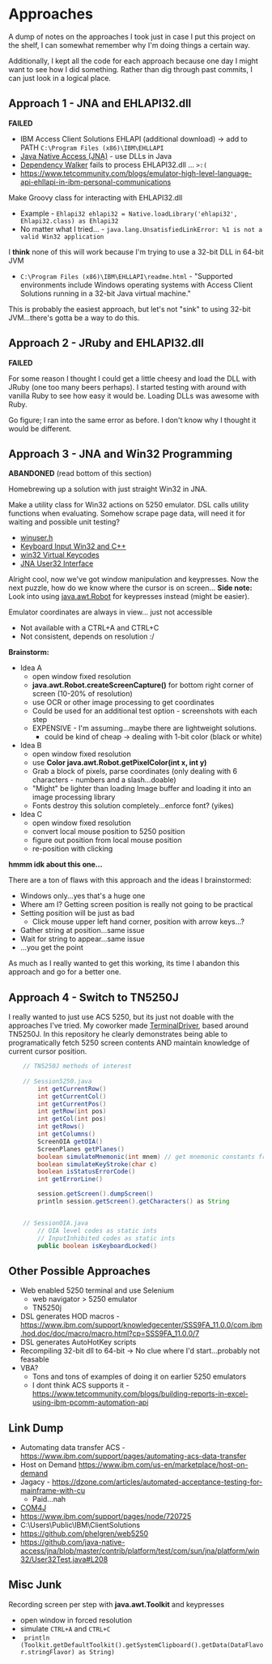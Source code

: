 # Approaches

A dump of notes on the approaches I took just in case I put this project on the shelf, I can somewhat remember why I'm doing things a certain way.

Additionally, I kept all the code for each approach because one day I might want to see how I did something.
Rather than dig through past commits, I can just look in a logical place.



## Approach 1 - JNA and EHLAPI32.dll
**FAILED**

* IBM Access Client Solutions EHLAPI (additional download) -> add to PATH ```C:\Program Files (x86)\IBM\EHLLAPI```
* [Java Native Access (JNA)](https://github.com/java-native-access/jna) - use DLLs in Java
* [Dependency Walker](http://www.dependencywalker.com/) fails to process EHLAPI32.dll ... ```>:(```
* https://www.tetcommunity.com/blogs/emulator-high-level-language-api-ehllapi-in-ibm-personal-communications


Make Groovy class for interacting with EHLAPI32.dll 
* Example - ```Ehlapi32 ehlapi32 = Native.loadLibrary('ehlapi32', Ehlapi32.class) as Ehlapi32```
* No matter what I tried... - ```java.lang.UnsatisfiedLinkError: %1 is not a valid Win32 application```


I **think** none of this will work because I'm trying to use a 32-bit DLL in 64-bit JVM
  * ```C:\Program Files (x86)\IBM\EHLLAPI\readme.html``` - "Supported environments include Windows operating systems with Access Client Solutions running in a 32-bit Java virtual machine."

This is probably the easiest approach, but let's not "sink" to using 32-bit JVM...there's gotta be a way to do this.



## Approach 2 - JRuby and EHLAPI32.dll
**FAILED**

For some reason I thought I could get a little cheesy and load the DLL with JRuby (one too many beers perhaps).
I started testing with around with vanilla Ruby to see how easy it would be. Loading DLLs was awesome with Ruby.

Go figure; I ran into the same error as before. I don't know why I thought it would be different.



## Approach 3 - JNA and Win32 Programming
**ABANDONED** (read bottom of this section)

Homebrewing up a solution with just straight Win32 in JNA.

Make a utility class for Win32 actions on 5250 emulator.
DSL calls utility functions when evaluating.
Somehow scrape page data, will need it for waiting and possible unit testing?

* [winuser.h](https://docs.microsoft.com/en-us/windows/win32/api/winuser/)
* [Keyboard Input Win32 and C++](https://docs.microsoft.com/en-us/windows/win32/learnwin32/keyboard-input)
* [win32 Virtual Keycodes](https://docs.microsoft.com/en-us/windows/win32/inputdev/virtual-key-codes)
* [JNA User32 Interface](https://java-native-access.github.io/jna/4.2.0/com/sun/jna/platform/win32/User32.html)

Alright cool, now we've got window manipulation and keypresses.
Now the next puzzle, how do we know where the cursor is on screen...
**Side note:** Look into using [java.awt.Robot](https://docs.oracle.com/javase/7/docs/api/java/awt/Robot.html) for keypresses instead (might be easier).


Emulator coordinates are always in view... just not accessible
* Not available with a CTRL+A and CTRL+C
* Not consistent, depends on resolution :/


**Brainstorm:**
* Idea A
  * open window fixed resolution
  * **java.awt.Robot.createScreenCapture()** for bottom right corner of screen (10-20% of resolution) 
  * use OCR or other image processing to get coordinates
  * Could be used for an additional test option - screenshots with each step
  * EXPENSIVE - I'm assuming...maybe there are lightweight solutions.
    * could be kind of cheap -> dealing with 1-bit color (black or white)
* Idea B
  * open window fixed resolution
  * use **Color java.awt.Robot.getPixelColor(int x, int y)**
  * Grab a block of pixels, parse coordinates (only dealing with 6 characters - numbers and a slash...doable)
  * "Might" be lighter than loading Image buffer and loading it into an image processing library
  * Fonts destroy this solution completely...enforce font? (yikes)
* Idea C
  * open window fixed resolution
  * convert local mouse position to 5250 position
  * figure out position from local mouse position
  * re-position with clicking

**hmmm idk about this one...**


There are a ton of flaws with this approach and the ideas I brainstormed:
* Windows only...yes that's a huge one
* Where am I? Getting screen position is really not going to be practical
* Setting position will be just as bad
  * Click mouse upper left hand corner, position with arrow keys...?
* Gather string at position...same issue
* Wait for string to appear...same issue
* ...you get the point

As much as I really wanted to get this working, its time I abandon this approach and go for a better one.



## Approach 4 - Switch to TN5250J
I really wanted to just use ACS 5250, but its just not doable with the approaches I've tried.
My coworker made [TerminalDriver](https://github.com/terminaldriver/terminaldriver), based around TN5250J.
In this repository he clearly demonstrates being able to programatically fetch 5250 screen contents
AND maintain knowledge of current cursor position.


```java
    // TN5250J methods of interest
    
    // Session5250.java
        int getCurrentRow()
        int getCurrentCol()
        int getCurrentPos()
        int getRow(int pos)
        int getCol(int pos)
        int getRows()
        int getColumns()
        ScreenOIA getOIA()
        ScreenPlanes getPlanes()
        boolean simulateMnemonic(int mnem) // get mnemonic constants from TN5250JConstants.java
        boolean simulateKeyStroke(char c)
        boolean isStatusErrorCode()
        int getErrorLine()

        session.getScreen().dumpScreen()
        println session.getScreen().getCharacters() as String


    // SessionOIA.java
        // OIA level codes as static ints
        // InputInhibited codes as static ints
        public boolean isKeyboardLocked()
```



## Other Possible Approaches
* Web enabled 5250 terminal and use Selenium
  * web navigator > 5250 emulator
  * TN5250j
* DSL generates HOD macros - https://www.ibm.com/support/knowledgecenter/SSS9FA_11.0.0/com.ibm.hod.doc/doc/macro/macro.html?cp=SSS9FA_11.0.0/7
* DSL generates AutoHotKey scripts
* Recompiling 32-bit dll to 64-bit -> No clue where I'd start...probably not feasable
* VBA?
  * Tons and tons of examples of doing it on earlier 5250 emulators 
  * I dont think ACS supports it - https://www.tetcommunity.com/blogs/building-reports-in-excel-using-ibm-pcomm-automation-api


## Link Dump
* Automating data transfer ACS - https://www.ibm.com/support/pages/automating-acs-data-transfer
* Host on Demand https://www.ibm.com/us-en/marketplace/host-on-demand
* Jagacy - https://dzone.com/articles/automated-acceptance-testing-for-mainframe-with-cu
  * Paid...nah
* [COM4J](https://github.com/kohsuke/com4j)
* https://www.ibm.com/support/pages/node/720725
* C:\Users\Public\IBM\ClientSolutions
* https://github.com/phelgren/web5250
* https://github.com/java-native-access/jna/blob/master/contrib/platform/test/com/sun/jna/platform/win32/User32Test.java#L208



## Misc Junk

Recording screen per step with **java.awt.Toolkit** and keypresses
* open window in forced resolution
* simulate ```CTRL+A``` and ```CTRL+C```
* ``` println (Toolkit.getDefaultToolkit().getSystemClipboard().getData(DataFlavor.stringFlavor) as String)```

